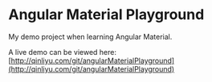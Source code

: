 # Angular Material Playground

My demo project when learning Angular Material.

A live demo can be viewed here: [http://qinliyu.com/git/angularMaterialPlayground](http://qinliyu.com/git/angularMaterialPlayground)
